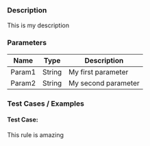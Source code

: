 # <RULE CLASS NAME>

### Description

This is my description

### Parameters

| Name | Type | Description |
| --- | --- | --- |
| Param1 | String | My first parameter |
| Param2 | String | My second parameter |

### Test Cases / Examples 

#### Test Case: <Description>

This rule is amazing